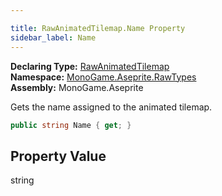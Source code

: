 ```yaml
---

title: RawAnimatedTilemap.Name Property
sidebar_label: Name
---
```

**Declaring Type:** [RawAnimatedTilemap](../)  
**Namespace:** [MonoGame.Aseprite.RawTypes](../../)  
**Assembly:** MonoGame.Aseprite

Gets the name assigned to the animated tilemap.

```csharp
public string Name { get; }
```

## Property Value

string


